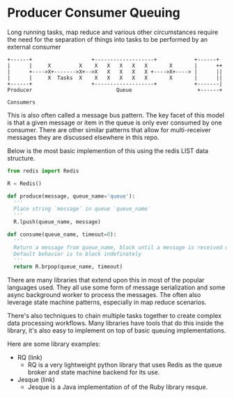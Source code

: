 Producer Consumer Queuing
============================

Long running tasks, map reduce and various other circumstances require the need for the separation of things into tasks to be performed by an external consumer

```
+------+                   +-------------------+            +------+
|      |     X         X    X   X   X   X   X       X       |      ++
|      +---->X+------->X+-->X   X   X   X   X +---->X+----> |      ||
|      |     X  Tasks  X    X   X   X   X   X       X       |      ||
+------+                   +-------------------+            +-------|
Producer                           Queue                     +------+
                                                              Consumers
```

This is also often called a message bus pattern. The key facet of this model is that a given message or item in the queue is only ever consumed by one consumer.  There are other similar patterns that allow for multi-receiver messages they are discussed elsewhere in this repo.

Below is the most basic implemention of this using the redis LIST data structure.

```python
from redis import Redis

R = Redis()

def produce(message, queue_name='queue'):
  '''
  Place string `message` in queue `queue_name`
  '''
  R.lpush(queue_name, message)

def consume(queue_name, timeout=0):
  '''
  Return a message from queue_name, block until a message is received or a `timeout` is reached.
  Default behavior is to block indefinately
  '''
  return R.brpop(queue_name, timeout)
```

There are many libraries that extend upon this in most of the popular languages used.  They all use some form of message serialization  and some async background worker to process the messages. The often also leverage state machine patterns, especially in map reduce scenarios.

There's also techniques to chain multiple tasks together to create complex data processing workflows. Many libraries have tools that do this inside the library, it's also easy to implement on top of basic queuing implementations.  

Here are some library examples:
- RQ (link)
  - RQ is a very lightweight python library that uses Redis as the queue broker and state machine backend for its use. 
- Jesque (link)
  - Jesque is a Java implementation of of the Ruby library resque.  

